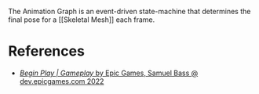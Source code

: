 The Animation Graph is an event-driven state-machine that determines the final pose for a [[Skeletal Mesh]] each frame.


# References

- [_Begin Play | Gameplay_ by Epic Games, Samuel Bass @ dev.epicgames.com 2022](https://dev.epicgames.com/community/learning/tutorials/l21z/unreal-engine-begin-play-gameplay)
